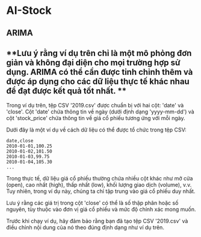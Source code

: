 # AI-Stock
ARIMA
----------
**Lưu ý rằng ví dụ trên chỉ là một mô phỏng đơn giản và không đại diện cho mọi trường hợp sử dụng. ARIMA có thể cần được tinh chỉnh thêm và được áp dụng cho các dữ liệu thực tế khác nhau để đạt được kết quả tốt nhất.
**
----------
Trong ví dụ trên, tệp CSV '2019.csv' được chuẩn bị với hai cột: 'date' và 'close'. Cột 'date' chứa thông tin về ngày (dưới định dạng 'yyyy-mm-dd') và cột 'stock_price' chứa thông tin về giá cổ phiếu tương ứng với mỗi ngày.

Dưới đây là một ví dụ về cách dữ liệu có thể được tổ chức trong tệp CSV:

```
date,close
2010-01-01,100.25
2010-01-02,101.50
2010-01-03,99.75
2010-01-04,105.30
...
```

Trong thực tế, dữ liệu giá cổ phiếu thường chứa nhiều cột khác như mở cửa (open), cao nhất (high), thấp nhất (low), khối lượng giao dịch (volume), v.v. Tuy nhiên, trong ví dụ này, chúng ta chỉ tập trung vào giá cổ phiếu duy nhất.

Lưu ý rằng các giá trị trong cột 'close' có thể là số thập phân hoặc số nguyên, tùy thuộc vào đơn vị giá cổ phiếu và mức độ chính xác mong muốn.

Trước khi chạy ví dụ, hãy đảm bảo rằng bạn đã tạo tệp CSV '2019.csv' và điều chỉnh nội dung của nó theo đúng định dạng như ví dụ trên.
